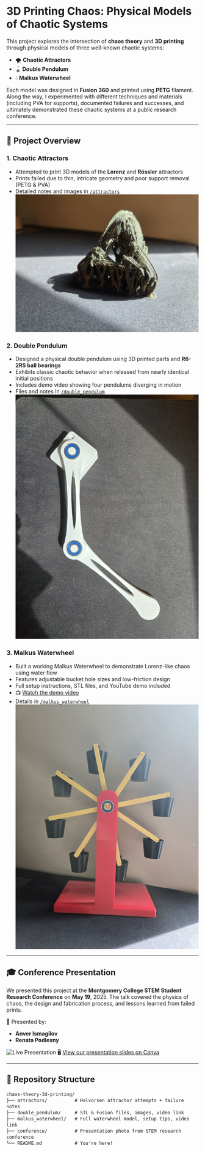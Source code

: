 # 3D Printing Chaos: Physical Models of Chaotic Systems

This project explores the intersection of **chaos theory** and **3D printing** through physical models of three well-known chaotic systems:

- 🌪️ **Chaotic Attractors**
- 🪀 **Double Pendulum**
- 💧 **Malkus Waterwheel**

Each model was designed in **Fusion 360** and printed using **PETG** filament. Along the way, I experimented with different techniques and materials (including PVA for supports), documented failures and successes, and ultimately demonstrated these chaotic systems at a public research conference.

---

## 🔬 Project Overview

### 1. Chaotic Attractors
- Attempted to print 3D models of the **Lorenz** and **Rössler** attractors
- Prints failed due to thin, intricate geometry and poor support removal (PETG & PVA)
- Detailed notes and images in [`/attractors`](./attractors)
  ![Halvorsen attractor failed print](./attractors/halvorsen_attractor_petg.jpg)

### 2. Double Pendulum
- Designed a physical double pendulum using 3D printed parts and **R6-2RS ball bearings**
- Exhibits classic chaotic behavior when released from nearly identical initial positions
- Includes demo video showing four pendulums diverging in motion
- Files and notes in [`/double_pendulum`](./double_pendulum)
  ![Double Pendulum](./double_pendulum/dp_print.jpg)

### 3. Malkus Waterwheel
- Built a working Malkus Waterwheel to demonstrate Lorenz-like chaos using water flow
- Features adjustable bucket hole sizes and low-friction design
- Full setup instructions, STL files, and YouTube demo included  
- 📺 [Watch the demo video](https://www.youtube.com/watch?v=cnNCIptOIRE)  
- Details in [`/malkus_waterwheel`](./malkus_waterwheel)
![Malkus Waterwheel](./malkus_waterwheel/mw_print.jpg)
---

## 🎓 Conference Presentation

We presented this project at the **Montgomery College STEM Student Research Conference** on **May 19**, 2025. The talk covered the physics of chaos, the design and fabrication process, and lessons learned from failed prints.

👥 Presented by:
- **Anver Ismagilov**  
- **Renata Podlesny**

![Live Presentation](./conference/conference.png) 
🖥️ [View our presentation slides on Canva](https://www.canva.com/design/DAGmg528J3k/wflEtCZgoDJZ-1yIyHF0FA/edit?utm_content=DAGmg528J3k&utm_campaign=designshare&utm_medium=link2&utm_source=sharebutton)


---

## 📁 Repository Structure

```plaintext
chaos-theory-3d-printing/
├── attractors/          # Halvorsen attractor attempts + failure notes
├── double_pendulum/     # STL & Fusion files, images, video link
├── malkus_waterwheel/   # Full waterwheel model, setup tips, video link
├── conference/          # Presentation photo from STEM research conference
└── README.md            # You're here!
